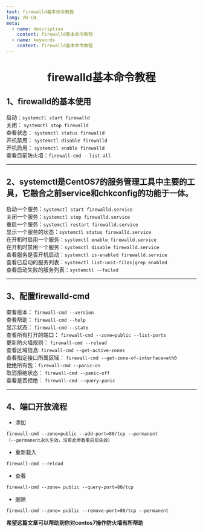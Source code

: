 ```yaml
---
text: firewalld基本命令教程
lang: zh-CN
meta:
  - name: description
    content: firewalld基本命令教程
  - name: keywords
    content: firewalld基本命令教程
---
```

# <center> firewalld基本命令教程</center>


## 1、firewalld的基本使用
启动：`systemctl start firewalld`   
关闭： `systemctl stop firewalld`  
查看状态： `systemctl status firewalld `  
开机禁用： `systemctl disable firewalld`  
开机启用： `systemctl enable firewalld`  
查看目前防火墙：`firewall-cmd --list-all`
 
***

## 2、systemctl是CentOS7的服务管理工具中主要的工具，它融合之前service和chkconfig的功能于一体。

启动一个服务：`systemctl start firewalld.service`  
关闭一个服务：`systemctl stop firewalld.service`  
重启一个服务：`systemctl restart firewalld.service`  
显示一个服务的状态：`systemctl status firewalld.service`  
在开机时启用一个服务：`systemctl enable firewalld.service`  
在开机时禁用一个服务：`systemctl disable firewalld.service`  
查看服务是否开机启动：`systemctl is-enabled firewalld.service`  
查看已启动的服务列表：`systemctl list-unit-files|grep enabled`  
查看启动失败的服务列表：`systemctl --failed`  

***

## 3、配置firewalld-cmd

查看版本： `firewall-cmd --version`  
查看帮助： `firewall-cmd --help`  
显示状态： `firewall-cmd --state`  
查看所有打开的端口： `firewall-cmd --zone=public --list-ports`  
更新防火墙规则： `firewall-cmd --reload`  
查看区域信息:  `firewall-cmd --get-active-zones`  
查看指定接口所属区域： `firewall-cmd --get-zone-of-interface=eth0`  
拒绝所有包：`firewall-cmd --panic-on`  
取消拒绝状态： `firewall-cmd --panic-off`  
查看是否拒绝： `firewall-cmd --query-panic`  
 
***

## 4、端口开放流程
* 添加
```
firewall-cmd --zone=public --add-port=80/tcp --permanent   
（--permanent永久生效，没有此参数重启后失效）
```
* 重新载入
```
firewall-cmd --reload
```
* 查看
```
firewall-cmd --zone= public --query-port=80/tcp
```
* 删除
```
firewall-cmd --zone= public --remove-port=80/tcp --permanent
```

**希望这篇文章可以帮助到你对centos7操作防火墙有所帮助**